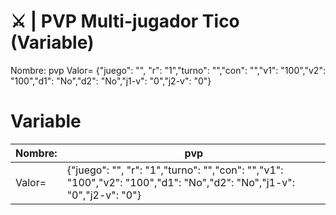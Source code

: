 # ⚔️ | PVP Multi-jugador Tico (Variable)

Nombre: pvp
Valor= {"juego": "", "r": "1","turno": "","con": "","v1": "100","v2": "100","d1": "No","d2": "No","j1-v": "0","j2-v": "0"}

# Variable
| Nombre: | pvp |
|--------|------|
| Valor=  | {"juego": "", "r": "1","turno": "","con": "","v1": "100","v2": "100","d1": "No","d2": "No","j1-v": "0","j2-v": "0"} |
